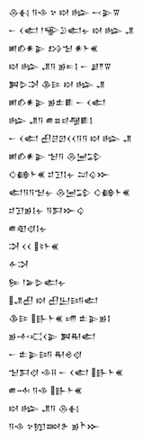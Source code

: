 <div class='block'>
<div class='line'>𒁲𒈬 𒀀𒈾 𒆳 𒊭 𒈗 𒁁𒉌𒐊</div>
<div class='line'>𒀸 𒌋𒅗 𒁹𒊍𒊒𒅗𒉡 𒊭 𒈗 𒂗</div>
<div class='line'>𒅖𒁓𒀭𒉌 𒋳𒈠 𒀭𒈨𒌍</div>
<div class='line'>𒊭 𒈗 𒂗𒀀 𒂊𒋰𒋙 𒀸 𒋗𒈫𒐊</div>
<div class='line'>𒀉𒌇𒋫 𒆠𒄿 𒊭 𒈗 𒂗</div>
<div class='line'>𒅖𒁓𒀭𒉌 𒂊𒉺𒀾 𒀸 𒌋𒅗</div>
<div class='line'>𒈗 𒂗𒀀 𒌑𒊺𒁀𒆷𒀾𒋙</div>
<div class='line'>𒀸 𒌋𒅗 𒌷𒆪𒇻𒌋𒌋𒀀𒀀 𒊭 𒈗 𒂗</div>
<div class='line'>𒅖𒁓𒀭𒉌 𒈠𒀀 𒁲𒅁𒁉</div>
<div class='line'>𒄭𒂵𒈨𒌍 𒄑𒋛𒋙𒉡 𒁺𒌒𒁍</div>
<div class='line'>𒅗𒀀𒀀𒈠𒉡 𒁲𒅁𒁉 𒄭𒂵𒈨𒌍</div>
<div class='line'>𒄑𒋛𒂊𒋙𒉡 𒀀𒁕𒁍𒌒</div>
<div class='line'>𒌑𒊏𒋼𒋙𒉡</div>
<div class='line'>𒋫 𒌋𒌋 𒂟𒈨𒌍</div>
<div class='line'>𒅆𒋫</div>
<div class='line'>𒌉 𒁹𒅕𒌇𒅗𒉡</div>
<div class='line'>𒂗𒌷 𒊭 𒌷𒌨𒅀𒅗</div>
<div class='line'>𒆠𒄿 𒃲𒈨𒌍 𒋬 𒉺𒉌𒂊𒋙</div>
<div class='line'>𒂊𒋾𒄣𒌋𒉌 𒀉𒊑𒅗</div>
<div class='line'>𒀸 𒉺𒉌𒅀 𒊑𒄴𒋼</div>
<div class='line'>𒈠𒁕𒋼 𒈾𒍝 𒀸 𒌋𒅗 𒃲𒈨𒌍</div>
<div class='line'>𒌑𒁄 𒀀𒈾 𒃲𒈨𒌍</div>
<div class='line'>𒊭 𒈗 𒂗𒀀 𒁲𒈬</div>
<div class='line'>𒀀𒈾 𒆳𒂖𒇷𒉿 𒂊𒋻𒁍</div>
</div>